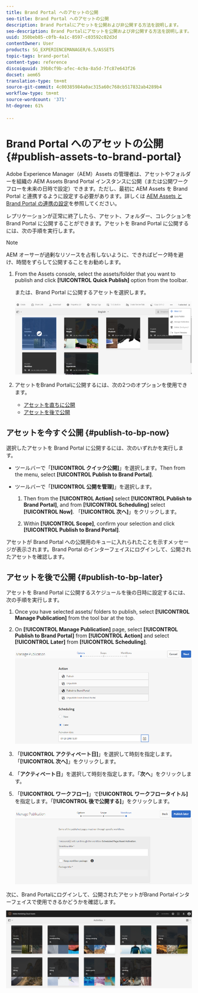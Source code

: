 ```yaml
---
title: Brand Portal へのアセットの公開
seo-title: Brand Portal へのアセットの公開
description: Brand Portalにアセットを公開および非公開する方法を説明します。
seo-description: Brand Portalにアセットを公開および非公開する方法を説明します。
uuid: 350beb85-c0fb-4a1c-8597-c03592c02d3d
contentOwner: User
products: SG_EXPERIENCEMANAGER/6.5/ASSETS
topic-tags: brand-portal
content-type: reference
discoiquuid: 39b8cf9b-afec-4c9a-8a5d-7fc87e643f26
docset: aem65
translation-type: tm+mt
source-git-commit: 4c00385984a0ac315a60c768cb517832ab4289b4
workflow-type: tm+mt
source-wordcount: '371'
ht-degree: 61%

---
```



# Brand Portal へのアセットの公開 {#publish-assets-to-brand-portal}

Adobe Experience Manager（AEM）Assets の管理者は、アセットやフォルダーを組織の AEM Assets Brand Portal インスタンスに公開（または公開ワークフローを未来の日時で設定）できます。ただし、最初に AEM Assets を Brand Portal と連携するように設定する必要があります。詳しくは [AEM Assets と Brand Portal の連携の設定](/help/assets/configure-aem-assets-with-brand-portal.md)を参照してください。

レプリケーションが正常に終了したら、アセット、フォルダー、コレクションを Brand Portal に公開することができます。アセットを Brand Portal に公開するには、次の手順を実行します。

>[!NOTE]
>
>AEM オーサーが過剰なリソースを占有しないように、できればピーク時を避け、時間をずらして公開することをお勧めします。

1. From the Assets console, select the assets/folder that you want to publish and click **[!UICONTROL Quick Publish]** option from the toolbar.

   または、Brand Portal に公開するアセットを選択します。

   ![publish2bp-2](assets/publish2bp.png)

1. アセットをBrand Portalに公開するには、次の2つのオプションを使用できます。
   * [アセットを直ちに公開](#publish-to-bp-now)
   * [アセットを後で公開](#publish-to-bp-now)

## アセットを今すぐ公開 {#publish-to-bp-now}

選択したアセットを Brand Portal に公開するには、次のいずれかを実行します。

* ツールバーで「**[!UICONTROL クイック公開]**」を選択します。Then from the menu, select **[!UICONTROL Publish to Brand Portal]**.

* ツールバーで「**[!UICONTROL 公開を管理]**」を選択します。

   1. Then from the **[!UICONTROL Action]** select **[!UICONTROL Publish to Brand Portal]**, and from **[!UICONTROL Scheduling]** select **[!UICONTROL Now]**. 「**[!UICONTROL 次へ]**」をクリックします。

   2. Within **[!UICONTROL Scope]**, confirm your selection and click **[!UICONTROL Publish to Brand Portal]**.

アセットが Brand Portal への公開用のキューに入れられたことを示すメッセージが表示されます。Brand Portal のインターフェイスにログインして、公開されたアセットを確認します。

## アセットを後で公開 {#publish-to-bp-later}

アセットを Brand Portal に公開するスケジュールを後の日時に設定するには、次の手順を実行します。

1. Once you have selected assets/ folders to publish, select **[!UICONTROL Manage Publication]** from the tool bar at the top.

1. On **[!UICONTROL Manage Publication]** page, select **[!UICONTROL Publish to Brand Portal]** from **[!UICONTROL Action]** and select **[!UICONTROL Later]** from **[!UICONTROL Scheduling]**.

   ![publishlaterbp-1](assets/publishlaterbp-1.png)

1. 「**[!UICONTROL アクティベート日]**」を選択して時刻を指定します。「**[!UICONTROL 次へ]**」をクリックします。

1. 「**アクティベート日**」を選択して時刻を指定します。「**次へ**」をクリックします。

1. 「**[!UICONTROL ワークフロー]**」で&#x200B;**[!UICONTROL ワークフロータイトル]**&#x200B;を指定します。「**[!UICONTROL 後で公開する]**」をクリックします。

   ![publishworkflow](assets/publishworkflow.png)

次に、Brand Portalにログインして、公開されたアセットがBrand Portalインターフェイスで使用できるかどうかを確認します。

![bp_landing_page](assets/bp_landing_page.png)

